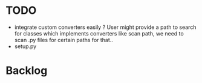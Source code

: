 # TODO

- integrate custom converters easily ? User might provide a path to search for classes which implements converters
  like scan path, we need to scan .py files for certain paths for that..
- setup.py


# Backlog
